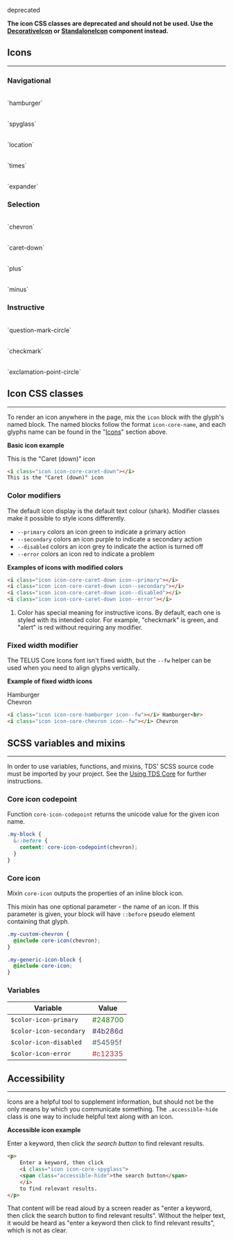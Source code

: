 <span class="docs--badge__deprecated">deprecated</span>

<strong>The icon CSS classes are deprecated and should not be used. Use the [DecorativeIcon](#decorativeicon) or
[StandaloneIcon](#standaloneicon) component instead.</strong>


## Icons

---

<div class="container">
    <div class="grid-row">
	<div class="medium-4">
	    <h3>Navigational</h3>
	    <p>
    <i class="icon icon-core-hamburger icon--primary icon--fw"></i>
		<i class="icon icon-core-hamburger icon--secondary icon--fw"></i>
		<i class="icon icon-core-hamburger icon--disabled icon--fw"></i><br>
		`hamburger`
	    </p>
	    <p>
    <i class="icon icon-core-spyglass icon--primary icon--fw"></i>
		<i class="icon icon-core-spyglass icon--secondary icon--fw"></i>
		<i class="icon icon-core-spyglass icon--disabled icon--fw"></i><br>
		`spyglass`
	    </p>
	    <p>
    <i class="icon icon-core-location icon--primary icon--fw"></i>
		<i class="icon icon-core-location icon--secondary icon--fw"></i>
		<i class="icon icon-core-location icon--disabled icon--fw"></i><br>
		`location`
	    </p>
	    <p>
    <i class="icon icon-core-times icon--fw icon--primary"></i>
		<i class="icon icon-core-times icon--fw icon--secondary"></i>
		<i class="icon icon-core-times icon--fw icon--disabled"></i>
		<i class="icon icon-core-times icon--fw icon--error"></i><br>
		`times`
	    </p>
	    <p>
		<i class="icon icon-core-expander icon--fw"></i><br>
		`expander`
	    </p>
	</div>
	<div class="medium-4">
	    <h3>Selection</h3>
	    <p>
		<i class="icon icon-core-chevron icon--fw icon--primary"></i>
		<i class="icon icon-core-chevron icon--fw icon--secondary"></i><br>
		`chevron`
	    </p>
	    <p>
		<i class="icon icon-core-caret-down icon--fw icon--primary"></i>
		<i class="icon icon-core-caret-down icon--fw icon--secondary"></i>
		<i class="icon icon-core-caret-down icon--fw icon--disabled"></i>
		<i class="icon icon-core-caret-down icon--fw icon--error"></i><br>
		`caret-down`
	    </p>
	    <p>
		<i class="icon icon-core-plus icon--fw icon--primary"></i>
		<i class="icon icon-core-plus icon--fw icon--secondary"></i>
		<i class="icon icon-core-plus icon--fw icon--disabled"></i><br>
		`plus`
	    </p>
	    <p>
		<i class="icon icon-core-minus icon--fw icon--primary"></i>
		<i class="icon icon-core-minus icon--fw icon--secondary"></i>
		<i class="icon icon-core-minus icon--fw icon--disabled"></i><br>
		`minus`
	    </p>
	</div>
	<div class="medium-4">
	    <h3>Instructive</h3>
	    <p>
		<i class="icon icon-core-question-mark-circle icon--fw"></i><br>
		`question-mark-circle`
	    </p>
	    <p>
		<i class="icon icon-core-checkmark icon--fw"></i><br>
		`checkmark`
	    </p>
	    <p>
		<i class="icon icon-core-exclamation-point-circle icon--fw"></i><br>
		`exclamation-point-circle`
	    </p>
	</div>
    </div>
</div>

## Icon CSS classes

---

To render an icon anywhere in the page, mix the `icon` block with the glyph's named block. The named blocks follow the format `icon-core-name`, and each glyphs name can be found in the "[Icons](#icons)" section above.

**Basic icon example**

<p>
    <i class="icon icon-core-caret-down"></i>
    This is the "Caret (down)" icon
</p>

```html
<i class="icon icon-core-caret-down"></i>
This is the "Caret (down)" icon
```

### Color modifiers

The default icon display is the default text colour (shark). Modifier classes make it possible to style icons differently.

* `--primary` colors an icon green to indicate a primary action
* `--secondary` colors an icon purple to indicate a secondary action
* `--disabled` colors an icon grey to indicate the action is turned off
* `--error` colors an icon red to indicate a problem

**Examples of icons with modified colors**

<p>
    <i class="icon icon-core-caret-down icon--primary"></i>
    <i class="icon icon-core-caret-down icon--secondary"></i>
    <i class="icon icon-core-caret-down icon--disabled"></i>
    <i class="icon icon-core-caret-down icon--error"></i>
</p>

```html
<i class="icon icon-core-caret-down icon--primary"></i>
<i class="icon icon-core-caret-down icon--secondary"></i>
<i class="icon icon-core-caret-down icon--disabled"></i>
<i class="icon icon-core-caret-down icon--error"></i>
```

<ol class="list list--numbered list--small">
    <li class="list__item" id="color-footnote">
	Color has special meaning for instructive icons.
	By default, each one is styled with its intended color.
	For example, "checkmark" is green, and "alert" is red without requiring any modifier.
    </li>
</ol>

### Fixed width modifier

The TELUS Core Icons font isn't fixed width, but the `--fw` helper can be used when you need to align glyphs vertically.

**Example of fixed width icons**

<p>
    <i class="icon icon-core-hamburger icon--fw"></i> Hamburger<br>
    <i class="icon icon-core-chevron icon--fw"></i> Chevron
</p>

```html
<i class="icon icon-core-hamburger icon--fw"></i> Hamburger<br>
<i class="icon icon-core-chevron icon--fw"></i> Chevron
```

## SCSS variables and mixins

---

In order to use variables, functions, and mixins, TDS' SCSS source code must be imported by your project. See the [Using TDS Core](/2-Use-TDS/1-getting-started.html#using-core) for further instructions.

### Core icon codepoint

Function `core-icon-codepoint` returns the unicode value for the given icon name.

```scss
.my-block {
  &::before {
    content: core-icon-codepoint(chevron);
  }
}
```

### Core icon

Mixin `core-icon` outputs the properties of an inline block icon.

This mixin has one optional parameter - the name of an icon. If this parameter is given, your block will have `::before` pseudo element containing that glyph.

```scss
.my-custom-chevron {
  @include core-icon(chevron);
}

.my-generic-icon-block {
  @include core-icon;
}
```

### Variables

Variable | Value
--- | ---
`$color-icon-primary` | <span style="color: #177a00;">#248700</span>
`$color-icon-secondary` | <span style="color:#4b286d;">#4b286d</span>
`$color-icon-disabled` | <span style="color: #54595f;">#54595f</span>
`$color-icon-error` | <span style="color: #c12335;">#c12335</span>

## Accessibility

---

Icons are a helpful tool to supplement information, but should not be the only means by which you communicate something. The `.accessible-hide` class is one way to include helpful text along with an icon.

**Accessible icon example**

<p>
    Enter a keyword, then click
    <i class="icon icon-core-spyglass">
	<span class="accessible-hide">the search button</span>
    </i>
    to find relevant results.
</p>

```html
<p>
    Enter a keyword, then click
    <i class="icon icon-core-spyglass">
	<span class="accessible-hide">the search button</span>
    </i>
    to find relevant results.
</p>
```

That content will be read aloud by a screen reader as "enter a keyword, then click the search button to find relevant results". Without the helper text, it would be heard as "enter a keyword then click to find relevant results", which is not as clear.
